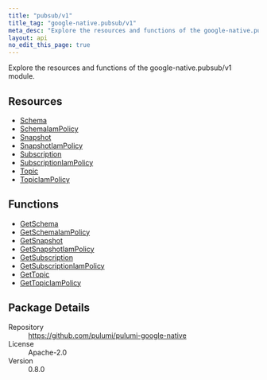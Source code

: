 ```yaml
---
title: "pubsub/v1"
title_tag: "google-native.pubsub/v1"
meta_desc: "Explore the resources and functions of the google-native.pubsub/v1 module."
layout: api
no_edit_this_page: true
---
```


<!-- WARNING: this file was generated by Pulumi Docs Generator. -->
<!-- Do not edit by hand unless you're certain you know what you are doing! -->

Explore the resources and functions of the google-native.pubsub/v1 module.

<h2 id="resources">Resources</h2>
<ul class="api">
    <li><a href="schema" title="Schema"><span class="symbol resource"></span>Schema</a></li>
    <li><a href="schemaiampolicy" title="SchemaIamPolicy"><span class="symbol resource"></span>SchemaIamPolicy</a></li>
    <li><a href="snapshot" title="Snapshot"><span class="symbol resource"></span>Snapshot</a></li>
    <li><a href="snapshotiampolicy" title="SnapshotIamPolicy"><span class="symbol resource"></span>SnapshotIamPolicy</a></li>
    <li><a href="subscription" title="Subscription"><span class="symbol resource"></span>Subscription</a></li>
    <li><a href="subscriptioniampolicy" title="SubscriptionIamPolicy"><span class="symbol resource"></span>SubscriptionIamPolicy</a></li>
    <li><a href="topic" title="Topic"><span class="symbol resource"></span>Topic</a></li>
    <li><a href="topiciampolicy" title="TopicIamPolicy"><span class="symbol resource"></span>TopicIamPolicy</a></li>
</ul>

<h2 id="functions">Functions</h2>
<ul class="api">
    <li><a href="getschema" title="GetSchema"><span class="symbol function"></span>GetSchema</a></li>
    <li><a href="getschemaiampolicy" title="GetSchemaIamPolicy"><span class="symbol function"></span>GetSchemaIamPolicy</a></li>
    <li><a href="getsnapshot" title="GetSnapshot"><span class="symbol function"></span>GetSnapshot</a></li>
    <li><a href="getsnapshotiampolicy" title="GetSnapshotIamPolicy"><span class="symbol function"></span>GetSnapshotIamPolicy</a></li>
    <li><a href="getsubscription" title="GetSubscription"><span class="symbol function"></span>GetSubscription</a></li>
    <li><a href="getsubscriptioniampolicy" title="GetSubscriptionIamPolicy"><span class="symbol function"></span>GetSubscriptionIamPolicy</a></li>
    <li><a href="gettopic" title="GetTopic"><span class="symbol function"></span>GetTopic</a></li>
    <li><a href="gettopiciampolicy" title="GetTopicIamPolicy"><span class="symbol function"></span>GetTopicIamPolicy</a></li>
</ul>

<h2 id="package-details">Package Details</h2>
<dl class="package-details">
	<dt>Repository</dt>
	<dd><a href="https://github.com/pulumi/pulumi-google-native">https://github.com/pulumi/pulumi-google-native</a></dd>
	<dt>License</dt>
	<dd>Apache-2.0</dd>
	<dt>Version</dt>
	<dd>0.8.0</dd>
</dl>

